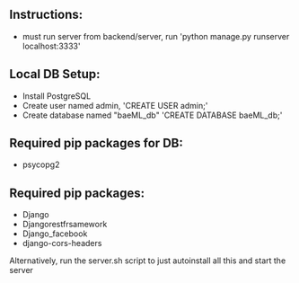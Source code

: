 ## Instructions:
+ must run server from backend/server, run 'python manage.py runserver localhost:3333'

## Local DB Setup:
+ Install PostgreSQL 
+ Create user named admin, 'CREATE USER admin;'
+ Create database named "baeML_db" 'CREATE DATABASE baeML_db;'

## Required pip packages for DB:
+ psycopg2

## Required pip packages:
+ Django
+ Djangorestfrsamework
+ Django_facebook
+ django-cors-headers

Alternatively, run the server.sh script to just autoinstall all this and start the server
